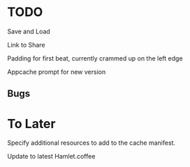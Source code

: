 TODO
====

Save and Load

Link to Share

Padding for first beat, currently crammed up on the left edge

Appcache prompt for new version

Bugs
----


To Later
========

Specify additional resources to add to the cache manifest.

Update to latest Hamlet.coffee
